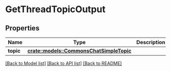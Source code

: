 # GetThreadTopicOutput

## Properties

Name | Type | Description | Notes
------------ | ------------- | ------------- | -------------
**topic** | [**crate::models::CommonsChatSimpleTopic**](CommonsChatSimpleTopic.md) |  | 

[[Back to Model list]](../README.md#documentation-for-models) [[Back to API list]](../README.md#documentation-for-api-endpoints) [[Back to README]](../README.md)


